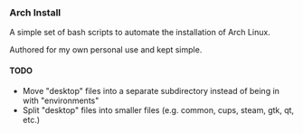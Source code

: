 ### Arch Install ###
A simple set of bash scripts to automate the installation of Arch Linux.

Authored for my own personal use and kept simple.


#### TODO ####
* Move "desktop" files into a separate subdirectory instead of being in with "environments"
* Split "desktop" files into smaller files (e.g. common, cups, steam, gtk, qt, etc.)
